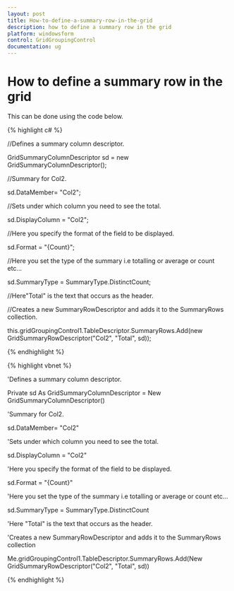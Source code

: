 ```yaml
---
layout: post
title: How-to-define-a-summary-row-in-the-grid
description: how to define a summary row in the grid
platform: windowsform
control: GridGroupingControl
documentation: ug
---
```


# How to define a summary row in the grid

This can be done using the code below.

{% highlight c# %}

//Defines a summary column descriptor.

GridSummaryColumnDescriptor sd = new GridSummaryColumnDescriptor();

//Summary for Col2. 

sd.DataMember= "Col2";

//Sets under which column you need to see the total.

sd.DisplayColumn = "Col2";

//Here you specify the format of the field to be displayed.

sd.Format = "{Count}";

//Here you set the type of the summary i.e totalling or average or count etc...

sd.SummaryType = SummaryType.DistinctCount;

//Here"Total" is the text that occurs as the header.

//Creates a new SummaryRowDescriptor and adds it to the SummaryRows collection.

this.gridGroupingControl1.TableDescriptor.SummaryRows.Add(new GridSummaryRowDescriptor("Col2", "Total", sd));

{% endhighlight %}

{% highlight vbnet %}

'Defines a summary column descriptor.

Private sd As GridSummaryColumnDescriptor = New GridSummaryColumnDescriptor()

'Summary for Col2. 

sd.DataMember= "Col2"

'Sets under which column you need to see the total.

sd.DisplayColumn = "Col2"

'Here you specify the format of the field to be displayed.

sd.Format = "{Count}"

'Here you set the type of the summary i.e totalling or average or count etc...

sd.SummaryType = SummaryType.DistinctCount

'Here "Total" is the text that occurs as the header.

'Creates a new SummaryRowDescriptor and adds it to the SummaryRows collection

Me.gridGroupingControl1.TableDescriptor.SummaryRows.Add(New GridSummaryRowDescriptor("Col2", "Total", sd))

{% endhighlight %}
